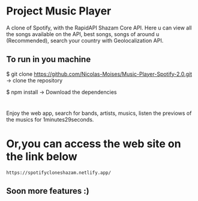 # Project Music Player

A clone of Spotify, with the RapidAPI Shazam Core API. Here u can view all the songs available on the API, best songs, songs of around u (Recommended), search your country with Geolocalization API. 

## To run in you machine

$ git clone https://github.com/Nicolas-Moises/Music-Player-Spotify-2.0.git -> clone the repository


$ npm install -> Download the dependencies
#

Enjoy the web app, search for bands, artists, musics, listen the previows of the musics for 1minutes29seconds. 

# Or,you can access the web site on the link below
    https://spotifycloneshazam.netlify.app/
    
## Soon more features :)